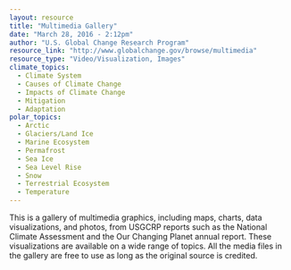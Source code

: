 ```yaml
---
layout: resource
title: "Multimedia Gallery"
date: "March 28, 2016 - 2:12pm"
author: "U.S. Global Change Research Program"
resource_link: "http://www.globalchange.gov/browse/multimedia"
resource_type: "Video/Visualization, Images"
climate_topics:
  - Climate System
  - Causes of Climate Change
  - Impacts of Climate Change
  - Mitigation
  - Adaptation
polar_topics:
  - Arctic
  - Glaciers/Land Ice
  - Marine Ecosystem
  - Permafrost
  - Sea Ice
  - Sea Level Rise
  - Snow
  - Terrestrial Ecosystem
  - Temperature
---
```


This is a gallery of multimedia graphics, including maps, charts, data visualizations, and photos, from USGCRP reports such as the National Climate Assessment and the Our Changing Planet annual report. These visualizations are available on a wide range of topics. All the media files in the gallery are free to use as long as the original source is credited.